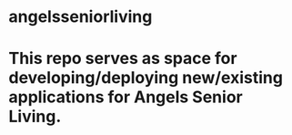 # angelsseniorliving

# This repo serves as space for developing/deploying new/existing applications for Angels Senior Living.

